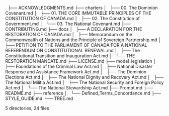 .
├── ACKNOWLEDGMENTS.md
├── charters
│   ├── 00. The Dominion Covenant.md
│   ├── 01. THE CORE IMMUTABLE PRINCIPLES OF THE CONSTITUTION OF CANADA.md
│   ├── 02. The Constitution of Government.md
│   └── 03. The National Covenant.md
├── CONTRIBUTING.md
├── docs
│   ├── A DECLARATION FOR THE RESTORATION OF CANADA.md
│   ├── Memorandum on the Commonwealth of Nations and the Principle of Sovereign Partnership.md
│   ├── PETITION TO THE PARLIAMENT OF CANADA FOR A NATIONAL REFERENDUM ON CONSTITUTIONAL RENEWAL.md
│   ├── The Constitutional Transition and Inauguration Act.md
│   └── THE RESTORATION MANDATE.md
├── LICENSE.md
├── model_legislation
│   ├── Foundations of the Criminal Law Act.md
│   ├── National Disaster Response and Assistance Framework Act.md
│   ├── The Dominion Elections Act.md
│   ├── The National Dignity and Recovery Act.md
│   ├── The National Militia Act.md
│   ├── The National Security and Foreign Policy Act.md
│   └── The National Stewardship Act.md
├── Prompt.md
├── README.md
├── reference
│   └── Defined_Terms_Concordance.md
├── STYLE_GUIDE.md
└── TREE.md

5 directories, 24 files
